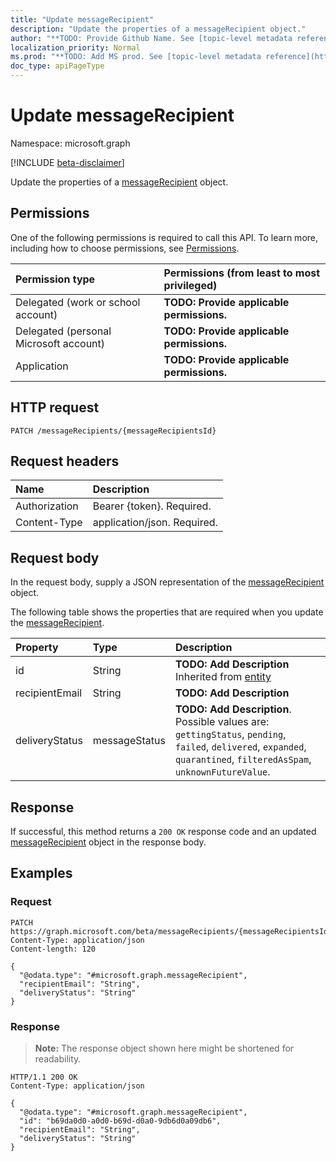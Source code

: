 ```yaml
---
title: "Update messageRecipient"
description: "Update the properties of a messageRecipient object."
author: "**TODO: Provide Github Name. See [topic-level metadata reference](https://msgo.azurewebsites.net/add/document/guidelines/metadata.html#topic-level-metadata)**"
localization_priority: Normal
ms.prod: "**TODO: Add MS prod. See [topic-level metadata reference](https://msgo.azurewebsites.net/add/document/guidelines/metadata.html#topic-level-metadata)**"
doc_type: apiPageType
---
```


# Update messageRecipient
Namespace: microsoft.graph

[!INCLUDE [beta-disclaimer](../../includes/beta-disclaimer.md)]

Update the properties of a [messageRecipient](../resources/messagerecipient.md) object.

## Permissions
One of the following permissions is required to call this API. To learn more, including how to choose permissions, see [Permissions](/graph/permissions-reference).

|Permission type|Permissions (from least to most privileged)|
|:---|:---|
|Delegated (work or school account)|**TODO: Provide applicable permissions.**|
|Delegated (personal Microsoft account)|**TODO: Provide applicable permissions.**|
|Application|**TODO: Provide applicable permissions.**|

## HTTP request

<!-- {
  "blockType": "ignored"
}
-->
``` http
PATCH /messageRecipients/{messageRecipientsId}
```

## Request headers
|Name|Description|
|:---|:---|
|Authorization|Bearer {token}. Required.|
|Content-Type|application/json. Required.|

## Request body
In the request body, supply a JSON representation of the [messageRecipient](../resources/messagerecipient.md) object.

The following table shows the properties that are required when you update the [messageRecipient](../resources/messagerecipient.md).

|Property|Type|Description|
|:---|:---|:---|
|id|String|**TODO: Add Description** Inherited from [entity](../resources/entity.md)|
|recipientEmail|String|**TODO: Add Description**|
|deliveryStatus|messageStatus|**TODO: Add Description**. Possible values are: `gettingStatus`, `pending`, `failed`, `delivered`, `expanded`, `quarantined`, `filteredAsSpam`, `unknownFutureValue`.|



## Response

If successful, this method returns a `200 OK` response code and an updated [messageRecipient](../resources/messagerecipient.md) object in the response body.

## Examples

### Request
<!-- {
  "blockType": "request",
  "name": "update_messagerecipient"
}
-->
``` http
PATCH https://graph.microsoft.com/beta/messageRecipients/{messageRecipientsId}
Content-Type: application/json
Content-length: 120

{
  "@odata.type": "#microsoft.graph.messageRecipient",
  "recipientEmail": "String",
  "deliveryStatus": "String"
}
```


### Response
>**Note:** The response object shown here might be shortened for readability.
<!-- {
  "blockType": "response",
  "truncated": true
}
-->
``` http
HTTP/1.1 200 OK
Content-Type: application/json

{
  "@odata.type": "#microsoft.graph.messageRecipient",
  "id": "b69da0d0-a0d0-b69d-d0a0-9db6d0a09db6",
  "recipientEmail": "String",
  "deliveryStatus": "String"
}
```

